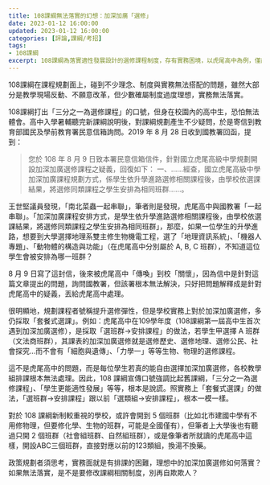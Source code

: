 ```yaml
---
title: 108課綱無法落實的幻想：加深加廣「選修」
date: 2023-01-12 16:00:00
updated: 2023-01-12 16:00:00
categories: [評論,課綱/考招]
tags:
- 108課綱
excerpt: 108課綱為落實適性發展設計的選修課程制度，存有實務困境，以虎尾高中為例，僅能採取「套餐式選課」，使得學生選課自由受限。政策單位宜正視排課困難，重新審視課綱制度。
---
```


108課綱在課程規劃面上，碰到不少理念、制度與實務無法搭配的問題，雖然大部分是教學現場反動、不願意改革，但少數確屬制度過度理想，實務無法落實。

108課綱打出「三分之一為選修課程」的口號，但身在校園內的高中生，恐怕無法體會。高中入學暑輔聽完新課綱說明後，對課綱規劃產生不少疑問，於是寄信到教育部國民及學前教育署民意信箱詢問。2019 年 8 月 28 日收到國教署回函，提到：

>您於 108 年 8 月 9 日致本署民意信箱信件，針對國立虎尾高級中學規劃開設加深加廣選修課程之疑義，回復如下：
>一、……經查，國立虎尾高級中學加深加廣課程規劃方式，係學生依升學進路選修相關課程後，由學校依選課結果，將選修同類課程之學生安排為相同班群……。

王世堅議員發現，「南北菜蟲一起串聯」，筆者則是發現，虎尾高中與國教署「一起串聯」。「加深加廣課程安排方式，是學生依升學進路選修相關課程後，由學校依選課結果，將選修同類課程之學生安排為相同班群」，那麼，如果一位學生的升學進路，想要到大學選擇地理系雙主修生物機電工程，選了「地理資訊系統」、「機器人專題」、「動物體的構造與功能」（在虎尾高中分別屬於 A, B, C 班群），不知道這位學生會被安排為哪一班群？

8 月 9 日寫了這封信，後來被虎尾高中「傳喚」到校「關懷」，因為信中是針對這篇文章提出的問題，詢問國教署，但該署根本無法解決，只好把問題解釋成是針對虎尾高中的疑義，丟給虎尾高中處理。

很明顯地，規劃課程者號稱提升選修彈性，但是學校實務上對於加深加廣選修，多仍採取「套餐式選課」。例如：虎尾高中在109學年度（108課綱第一屆高中生首次遇到加深加廣選修），是採取「選班群->安排課程」的做法，若學生甲選擇 A 班群（文法商班群），其課表的加深加廣選修就是選修歷史、選修地理、選修公民、社會探究…而不會有「細胞與遺傳」、「力學一」等等生物、物理的選修課程。

這不是虎尾高中的問題，而是每位學生若真的能自由選擇加深加廣選修，各校教學組排課根本無法處理。因此，108 課綱宣傳口號強調比起舊課綱，「三分之一為選修課程」、「學生更能適性發展」等等，根本是說謊。照實務上「套餐式選課」的做法，「選班群->安排課程」跟以前「選類組->安排課程」，根本一模一樣。

對於 108 課綱新制較重視的學校，或許會開到 5 個班群（比如北市建國中學有不用修物理，但要修化學、生物的班群，可能是全國僅有），但筆者上大學後也有聽過只開 2 個班群（社會組班群、自然組班群），或是像筆者所就讀的虎尾高中這樣，開設ABC三個班群，直接對應以前的123類組，換湯不換藥。

政策規劃者須思考，實務面就是有排課的困難，理想中的加深加廣選修如何落實？如果無法落實，是不是要修改課綱相關制度，別再自欺欺人？